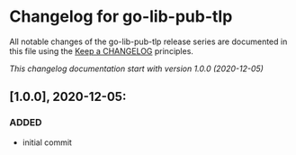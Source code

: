 # Changelog for go-lib-pub-tlp

All notable changes of the go-lib-pub-tlp release series are documented in this file using the [Keep a CHANGELOG](http://keepachangelog.com/) principles.

_This changelog documentation start with version 1.0.0 (2020-12-05)_

## [1.0.0], 2020-12-05:

### ADDED

- initial commit
